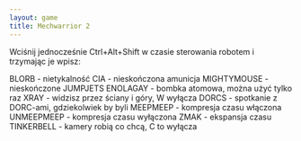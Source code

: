 ```yaml
---
layout: game
title: Mechwarrior 2
---
```


Wciśnij jednocześnie Ctrl+Alt+Shift w czasie sterowania robotem
i trzymając je wpisz:

BLORB 		- nietykalność
CIA 		- nieskończona amunicja
MIGHTYMOUSE 	- nieskończone JUMPJETS
ENOLAGAY 	- bombka atomowa, można użyć tylko raz
XRAY 		- widzisz przez ściany i góry, W wyłącza
DORCS 		- spotkanie z DORC-ami, gdziekolwiek by byli
MEEPMEEP 	- kompresja czasu włączona
UNMEEPMEEP 	- kompresja czasu wyłączona
ZMAK 		- ekspansja czasu
TINKERBELL 	- kamery robią co chcą, C to wyłącza
